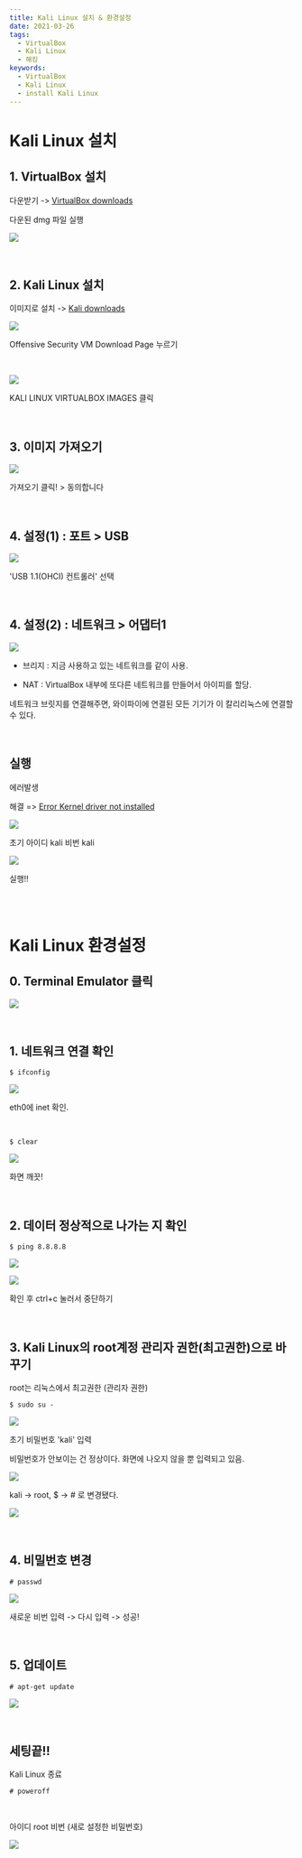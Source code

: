 ```yaml
---
title: Kali Linux 설치 & 환경설정
date: 2021-03-26
tags:
  - VirtualBox
  - Kali Linux
  - 해킹
keywords:
  - VirtualBox
  - Kali Linux
  - install Kali Linux
---
```


# Kali Linux 설치

## 1. VirtualBox 설치

다운받기 -> [VirtualBox downloads](https://www.virtualbox.org/wiki/Downloads)

다운된 dmg 파일 실행

![](virtualBoxInstaller.png)

<br/>

## 2. Kali Linux 설치

이미지로 설치 -> [Kali downloads](https://www.kali.org/downloads/)

![](downloadBtn.png)

Offensive Security VM Download Page 누르기

<br/>

![](imageDownloadBtn.png)

KALI LINUX VIRTUALBOX IMAGES 클릭

<br/>

## 3. 이미지 가져오기

![](import.png)

가져오기 클릭! > 동의합니다

<br/>

## 4. 설정(1) : 포트 > USB

![](usbPort.png)

'USB 1.1(OHCI) 컨트롤러' 선택

<br/>

## 4. 설정(2) : 네트워크 > 어댑터1

![](networkSetting.png)

- 브리지 : 지금 사용하고 있는 네트워크를 같이 사용.

- NAT : VirtualBox 내부에 또다른 네트워크를 만들어서 아이피를 할당.

네트워크 브릿지를 연결해주면, 와이파이에 연결된 모든 기기가 이 칼리리눅스에 연결할 수 있다.

<br/>

## 실행

에러발생

해결 => [Error Kernel driver not installed](https://jeonghye-choi.github.io/VirtualBoxError/)

![](success.png)

초기 아이디 kali 비번 kali

![](success2.png)

실행!!

<br/>
<br/>

# Kali Linux 환경설정

## 0. Terminal Emulator 클릭

![](terminalEmulator.png)

<br/>

## 1. 네트워크 연결 확인

```
$ ifconfig
```

![](ifconfig.png)

eth0에 inet 확인.

<br/>

```
$ clear
```

![](clear.png)

화면 깨끗!

<br/>

## 2. 데이터 정상적으로 나가는 지 확인

```
$ ping 8.8.8.8
```

![](ping8888.png)

![](ping8888result2.png)

확인 후 ctrl+c 눌러서 중단하기

<br/>

## 3. Kali Linux의 root계정 관리자 권한(최고권한)으로 바꾸기

root는 리눅스에서 최고권한 (관리자 권한)

```
$ sudo su -
```

![](sudoresult.png)

초기 비밀번호 'kali' 입력

비밀번호가 안보이는 건 정상이다. 화면에 나오지 않을 뿐 입력되고 있음.

![](root.png)

kali -> root, \$ -> # 로 변경됐다.

![](root2.png)

<br/>

## 4. 비밀번호 변경

```
# passwd
```

![](passwdresult2.png)

새로운 비번 입력 -> 다시 입력 -> 성공!

<br/>

## 5. 업데이트

```
# apt-get update
```

![](update.png)

<br/>

## 세팅끝!!

Kali Linux 종료

```
# poweroff
```

<br/>

아이디 root 비번 (새로 설정한 비밀번호)

![](rootLogin.png)
